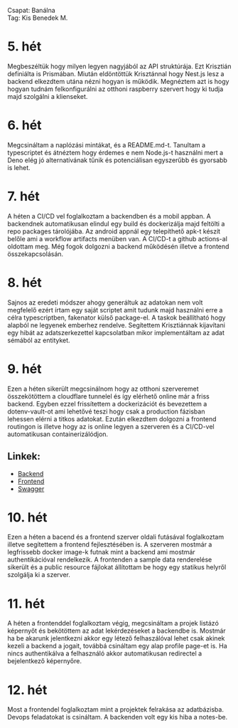 Csapat: Banálna \
Tag: Kis Benedek M.

# 5. hét
Megbeszéltük hogy milyen legyen nagyjából az API struktúrája. Ezt Krisztián definiálta is Prismában. Miután eldöntöttük Krisztánnal hogy Nest.js lesz a backend elkezdtem utána nézni hogyan is működik. Megnéztem azt is hogy hogyan tudnám felkonfigurálni az otthoni raspberry szervert hogy ki tudja majd szolgálni a klienseket.

# 6. hét
Megcsináltam a naplózási mintákat, és a README.md-t. Tanultam a typescriptet és átnéztem hogy érdemes e nem Node.js-t használni mert a Deno elég jó alternatívának tűnik és potenciálisan egyszerűbb és gyorsabb is lehet.

# 7. hét
A héten a CI/CD vel foglalkoztam a backendben és a mobil appban. A backendnek automatikusan elindul egy build és dockerizálja majd feltölti a repo packages tárolójába. Az android appnál egy telepíthető apk-t készít belőle ami a workflow artifacts menüben van. A CI/CD-t a github actions-al oldottam meg. Még fogok dolgozni a backend működésén illetve a frontend összekapcsolásán.

# 8. hét
Sajnos az eredeti módszer ahogy generáltuk az adatokan nem volt megfelelő ezért írtam egy saját scriptet amit tudunk majd használni erre a célra typescriptben, fakenator külső package-el. A taskok beállítható hogy alapból ne legyenek emberhez rendelve. Segítettem Krisztiánnak kijavítani egy hibát az adatszerkezettel  kapcsolatban mikor implementáltam az adat sémából az entityket.

# 9. hét
Ezen a héten sikerült megcsinálnom hogy az otthoni szerveremet összekötöttem a cloudflare tunnelel és így elérhető online már a friss backend. Egyben ezzel frissítettem a dockerizációt és bevezettem a dotenv-vault-ot ami lehetővé teszi hogy csak a production fázisban lehessen elérni a titkos adatokat. Ezután elkezdtem dolgozni a frontend routingon is illetve hogy az is online legyen a szerveren és a CI/CD-vel automatikusan containerizálódjon.

## Linkek:
- [Backend](https://banalna.afkfish.com/api)
- [Frontend](https://banalna.afkfish.com/)
- [Swagger](https://banalna.afkfish.com/swagger)

# 10. hét
Ezen a héten a bacend és a frontend szerver oldali futásával foglalkoztam illetve segítettem a frontend fejlesztésében is. A szerveren mostmár a legfrissebb docker image-k futnak mint a backend ami mostmár authentikációval rendelkezik. A frontenden a sample data renderelése sikerült és a public resource fájlokat állítottam be hogy egy statikus helyről szolgálja ki a szerver.

# 11. hét
A héten a frontenddel foglalkoztam végig, megcsináltam a projek listázó képernyőt és bekötöttem az adat lekérdezéseket a backendbe is. Mostmár ha be akarunk jelentkezni akkor egy létező felhaszálóval lehet csak akinek kezeli a backend a jogait, továbbá csináltam egy alap profile page-et is. Ha nincs authentikálva a felhasználó akkor automatikusan redirectel a bejelentkező képernyőre.

# 12. hét
Most a frontendel foglalkoztam mint a projektek felrakása az adatbázisba. Devops feladatokat is csináltam. A backenden volt egy kis hiba a notes-be.